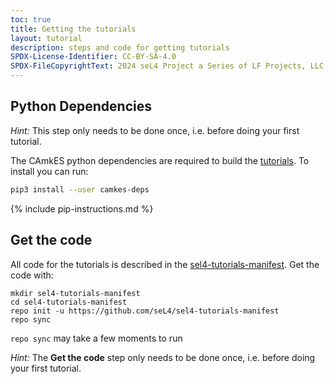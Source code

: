 ```yaml
---
toc: true
title: Getting the tutorials
layout: tutorial
description: steps and code for getting tutorials
SPDX-License-Identifier: CC-BY-SA-4.0
SPDX-FileCopyrightText: 2024 seL4 Project a Series of LF Projects, LLC.
---
```


## Python Dependencies

*Hint:* This step only needs to be done once, i.e. before doing your first tutorial.

The CAmkES python dependencies are required to build the [tutorials](ReworkedTutorials). To install you can run:

```sh
pip3 install --user camkes-deps
```

{% include pip-instructions.md %}

## Get the code
All code for the tutorials is described in the <a href="https://github.com/seL4/sel4-tutorials-manifest">sel4-tutorials-manifest</a>. Get the code with:
```
mkdir sel4-tutorials-manifest
cd sel4-tutorials-manifest
repo init -u https://github.com/seL4/sel4-tutorials-manifest
repo sync
```

`repo sync` may take a few moments to run

*Hint:* The **Get the code** step only needs to be done once, i.e. before doing your first tutorial.
